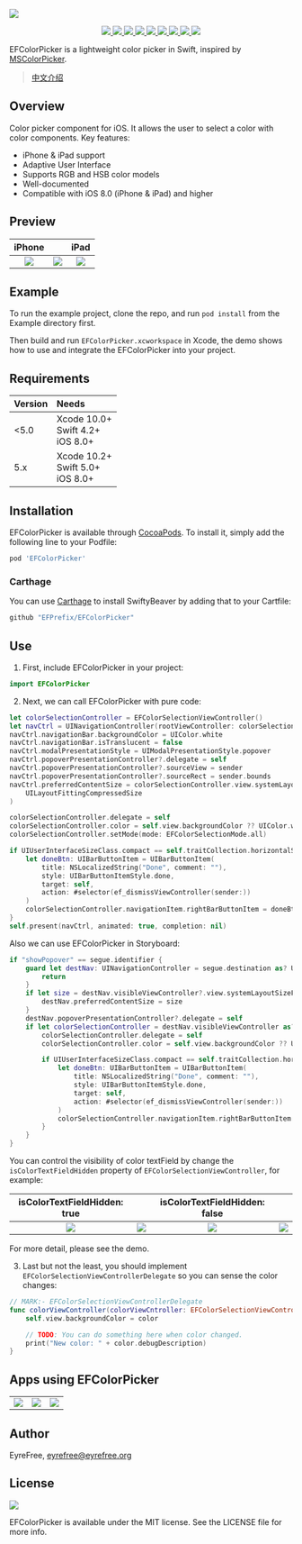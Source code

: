 ![](https://raw.githubusercontent.com/EFPrefix/EFColorPicker/master/Assets/EFColorPicker.png)

<p align="center">
    <a href="https://travis-ci.org/EFPrefix/EFColorPicker">
    	<img src="https://api.travis-ci.org/EFPrefix/EFColorPicker.svg?branch=master">
    </a>
    <a href="http://cocoapods.org/pods/EFColorPicker">
    	<img src="https://img.shields.io/cocoapods/v/EFColorPicker.svg?style=flat">
    </a>
    <a href="http://cocoapods.org/pods/EFColorPicker">
    	<img src="https://img.shields.io/cocoapods/p/EFColorPicker.svg?style=flat">
    </a>
    <a href="https://github.com/apple/swift">
    	<img src="https://img.shields.io/badge/language-swift-orange.svg">
    </a>
    <a href="https://codebeat.co/projects/github-com-efprefix-efcolorpicker-master">
        <img src="https://codebeat.co/badges/e22f3d53-5bdd-4a77-9f36-6824b10b2330">
    </a>
    <a href="https://raw.githubusercontent.com/EFPrefix/EFColorPicker/master/LICENSE">
    	<img src="https://img.shields.io/cocoapods/l/EFColorPicker.svg?style=flat">
    </a>
    <a href="https://twitter.com/EyreFree777">
    	<img src="https://img.shields.io/badge/twitter-@EyreFree777-blue.svg?style=flat">
    </a>
    <a href="http://weibo.com/eyrefree777">
    	<img src="https://img.shields.io/badge/weibo-@EyreFree-red.svg?style=flat">
    </a>
    <img src="https://img.shields.io/badge/made%20with-%3C3-orange.svg">
</p>

EFColorPicker is a lightweight color picker in Swift, inspired by [MSColorPicker](https://github.com/sgl0v/MSColorPicker).

> [中文介绍](https://github.com/EFPrefix/EFColorPicker/blob/master/README_CN.md)

## Overview

Color picker component for iOS. It allows the user to select a color with color components. Key features:

- iPhone & iPad support
- Adaptive User Interface
- Supports RGB and HSB color models
- Well-documented
- Compatible with iOS 8.0 (iPhone &amp; iPad) and higher

## Preview

| iPhone |   | iPad |
|:---------------------:|:---------------------:|:---------------------:|
![](https://raw.githubusercontent.com/EFPrefix/EFColorPicker/master/Assets/sample_iphone.png)|![](https://raw.githubusercontent.com/EFPrefix/EFColorPicker/master/Assets/sample_iphone.gif)|![](https://raw.githubusercontent.com/EFPrefix/EFColorPicker/master/Assets/sample_ipad.gif)   

## Example

To run the example project, clone the repo, and run `pod install` from the Example directory first.

Then build and run `EFColorPicker.xcworkspace` in Xcode, the demo shows how to use and integrate the EFColorPicker into your project.

## Requirements

| Version | Needs                                                     |
|:-------|:-----------------------------------------------|
| <5.0  | Xcode 10.0+<br>Swift 4.2+<br>iOS 8.0+ |
| 5.x    | Xcode 10.2+<br>Swift 5.0+<br>iOS 8.0+ |

## Installation

EFColorPicker is available through [CocoaPods](http://cocoapods.org). To install
it, simply add the following line to your Podfile:

```ruby
pod 'EFColorPicker'
```
### Carthage

You can use [Carthage](https://github.com/Carthage/Carthage) to install SwiftyBeaver by adding that to your Cartfile:

``` Swift
github "EFPrefix/EFColorPicker"
```

## Use

1. First, include EFColorPicker in your project:

```swift
import EFColorPicker
```

2. Next, we can call EFColorPicker with pure code:

```swift
let colorSelectionController = EFColorSelectionViewController()
let navCtrl = UINavigationController(rootViewController: colorSelectionController)
navCtrl.navigationBar.backgroundColor = UIColor.white
navCtrl.navigationBar.isTranslucent = false
navCtrl.modalPresentationStyle = UIModalPresentationStyle.popover
navCtrl.popoverPresentationController?.delegate = self
navCtrl.popoverPresentationController?.sourceView = sender
navCtrl.popoverPresentationController?.sourceRect = sender.bounds
navCtrl.preferredContentSize = colorSelectionController.view.systemLayoutSizeFitting(
    UILayoutFittingCompressedSize
)

colorSelectionController.delegate = self
colorSelectionController.color = self.view.backgroundColor ?? UIColor.white
colorSelectionController.setMode(mode: EFColorSelectionMode.all)

if UIUserInterfaceSizeClass.compact == self.traitCollection.horizontalSizeClass {
    let doneBtn: UIBarButtonItem = UIBarButtonItem(
        title: NSLocalizedString("Done", comment: ""),
        style: UIBarButtonItemStyle.done,
        target: self,
        action: #selector(ef_dismissViewController(sender:))
    )
    colorSelectionController.navigationItem.rightBarButtonItem = doneBtn
}
self.present(navCtrl, animated: true, completion: nil)
```

Also we can use EFColorPicker in Storyboard:

```swift
if "showPopover" == segue.identifier {
	guard let destNav: UINavigationController = segue.destination as? UINavigationController else {
	    return
	}
	if let size = destNav.visibleViewController?.view.systemLayoutSizeFitting(UILayoutFittingCompressedSize) {
	    destNav.preferredContentSize = size
	}
	destNav.popoverPresentationController?.delegate = self
	if let colorSelectionController = destNav.visibleViewController as? EFColorSelectionViewController {
	    colorSelectionController.delegate = self
	    colorSelectionController.color = self.view.backgroundColor ?? UIColor.white

	    if UIUserInterfaceSizeClass.compact == self.traitCollection.horizontalSizeClass {
	        let doneBtn: UIBarButtonItem = UIBarButtonItem(
	            title: NSLocalizedString("Done", comment: ""),
	            style: UIBarButtonItemStyle.done,
	            target: self,
	            action: #selector(ef_dismissViewController(sender:))
	        )
	        colorSelectionController.navigationItem.rightBarButtonItem = doneBtn
	    }
	}
}
```

You can control the visibility of color textField by change the `isColorTextFieldHidden` property of `EFColorSelectionViewController`, for example:

| isColorTextFieldHidden: true |   | isColorTextFieldHidden: false |   |
|:---------------------:|:---------------------:|:---------------------:|:---------------------:|
![](https://raw.githubusercontent.com/EFPrefix/EFColorPicker/master/Assets/sample_iphone1.png)|![](https://raw.githubusercontent.com/EFPrefix/EFColorPicker/master/Assets/sample_iphone2.png)|![](https://raw.githubusercontent.com/EFPrefix/EFColorPicker/master/Assets/sample_iphone3.png)|![](https://raw.githubusercontent.com/EFPrefix/EFColorPicker/master/Assets/sample_iphone4.png)   

For more detail, please see the demo.

3. Last but not the least, you should implement `EFColorSelectionViewControllerDelegate` so you can sense the color changes:

```swift
// MARK:- EFColorSelectionViewControllerDelegate
func colorViewController(colorViewCntroller: EFColorSelectionViewController, didChangeColor color: UIColor) {
    self.view.backgroundColor = color

    // TODO: You can do something here when color changed.
    print("New color: " + color.debugDescription)
}
```

## Apps using EFColorPicker

<table>
    <tr>
        <td>
            <a href='https://www.appsight.io/app/conduit-bending-assistant-pro' title='Conduit Bending Assistant PRO'>
                <img src='https://d3ixtyf8ei2pcx.cloudfront.net/icons/001/373/829/media/small.png?1555108249'>
            </a>
        </td>
        <td>
            <a href='https://www.appsight.io/app/m%C3%AA-%C4%91%E1%BB%8Dc-truy%E1%BB%87n-b%E1%BA%A3n-ti%E1%BB%83u-thuy%E1%BA%BFt' title='Mê Đọc Truyện-Bản Tiểu Thuyết'>
                <img src='https://d3ixtyf8ei2pcx.cloudfront.net/icons/001/340/196/media/small.png?1551382455'>
            </a>
        </td>
        <td>
            <a href='https://www.appsight.io/app/m%C3%AA-%C4%91%E1%BB%8Dc-truy%E1%BB%87n' title='Mê đọc truyện - Manga online'>
                <img src='https://d3ixtyf8ei2pcx.cloudfront.net/icons/001/379/101/media/small.png?1555620553'>
            </a>
        </td>
    </tr>
</table>

## Author

EyreFree, eyrefree@eyrefree.org

## License

![](https://upload.wikimedia.org/wikipedia/commons/thumb/f/f8/License_icon-mit-88x31-2.svg/128px-License_icon-mit-88x31-2.svg.png)

EFColorPicker is available under the MIT license. See the LICENSE file for more info.

